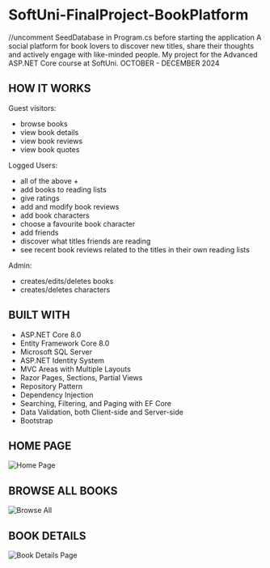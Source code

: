 # SoftUni-FinalProject-BookPlatform
//uncomment SeedDatabase in Program.cs before starting the application
A social platform for book lovers to discover new titles, share their thoughts and actively engage with like-minded people. 
My project for the Advanced ASP.NET Core course at SoftUni. OCTOBER - DECEMBER 2024

## HOW IT WORKS
Guest visitors:
- browse books
- view book details
- view book reviews
- view book quotes

Logged Users:
- all of the above +
- add books to reading lists
- give ratings
- add and modify book reviews
- add book characters
- choose a favourite book character
- add friends
- discover what titles friends are reading
- see recent book reviews related to the titles in their own reading lists

Admin:
- creates/edits/deletes books
- creates/deletes characters

## BUILT WITH
- ASP.NET Core 8.0
- Entity Framework Core 8.0
- Microsoft SQL Server
- ASP.NET Identity System
- MVC Areas with Multiple Layouts
- Razor Pages, Sections, Partial Views
- Repository Pattern
- Dependency Injection
- Searching, Filtering, and Paging with EF Core
- Data Validation, both Client-side and Server-side
- Bootstrap

## HOME PAGE
![Home Page](https://github.com/user-attachments/assets/91782938-aa26-490d-9807-ecfdc46fab78)

## BROWSE ALL BOOKS
![Browse All](https://github.com/user-attachments/assets/a729cf44-4f1a-403a-bdea-effc89b12c96)

## BOOK DETAILS
![Book Details Page](https://github.com/user-attachments/assets/d115985d-19d5-4772-8740-4b0b6b1d0aab)

